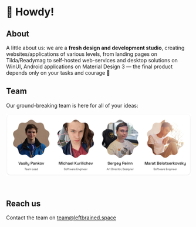 # :wave: Howdy!

## About

A little about us: we are a **fresh design and development studio**, creating websites/applications of various levels, from landing pages on Tilda/Readymag to self-hosted web-services and desktop solutions on WinUI, Android applications on Material Design 3 — the final product depends only on your tasks and courage 💫

## Team

Our ground-breaking team is here for all of your ideas:

![Team of 4 people avatars and their positions](img/team.png)

<br>

## Reach us

Contact the team on team@leftbrained.space

